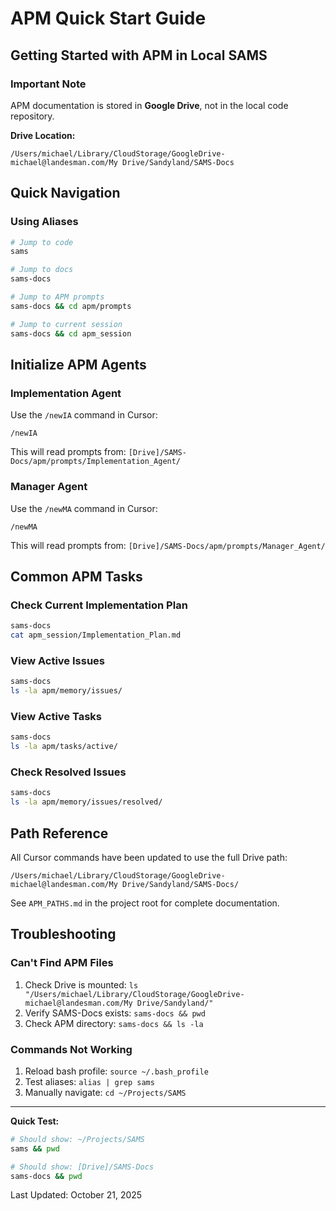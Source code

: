 # APM Quick Start Guide

## Getting Started with APM in Local SAMS

### Important Note
APM documentation is stored in **Google Drive**, not in the local code repository.

**Drive Location:**
```
/Users/michael/Library/CloudStorage/GoogleDrive-michael@landesman.com/My Drive/Sandyland/SAMS-Docs
```

## Quick Navigation

### Using Aliases
```bash
# Jump to code
sams

# Jump to docs
sams-docs

# Jump to APM prompts
sams-docs && cd apm/prompts

# Jump to current session
sams-docs && cd apm_session
```

## Initialize APM Agents

### Implementation Agent
Use the `/newIA` command in Cursor:
```
/newIA
```
This will read prompts from:
`[Drive]/SAMS-Docs/apm/prompts/Implementation_Agent/`

### Manager Agent
Use the `/newMA` command in Cursor:
```
/newMA
```
This will read prompts from:
`[Drive]/SAMS-Docs/apm/prompts/Manager_Agent/`

## Common APM Tasks

### Check Current Implementation Plan
```bash
sams-docs
cat apm_session/Implementation_Plan.md
```

### View Active Issues
```bash
sams-docs
ls -la apm/memory/issues/
```

### View Active Tasks
```bash
sams-docs
ls -la apm/tasks/active/
```

### Check Resolved Issues
```bash
sams-docs
ls -la apm/memory/issues/resolved/
```

## Path Reference

All Cursor commands have been updated to use the full Drive path:
```
/Users/michael/Library/CloudStorage/GoogleDrive-michael@landesman.com/My Drive/Sandyland/SAMS-Docs/
```

See `APM_PATHS.md` in the project root for complete documentation.

## Troubleshooting

### Can't Find APM Files
1. Check Drive is mounted: `ls "/Users/michael/Library/CloudStorage/GoogleDrive-michael@landesman.com/My Drive/Sandyland/"`
2. Verify SAMS-Docs exists: `sams-docs && pwd`
3. Check APM directory: `sams-docs && ls -la`

### Commands Not Working
1. Reload bash profile: `source ~/.bash_profile`
2. Test aliases: `alias | grep sams`
3. Manually navigate: `cd ~/Projects/SAMS`

---

**Quick Test:**
```bash
# Should show: ~/Projects/SAMS
sams && pwd

# Should show: [Drive]/SAMS-Docs
sams-docs && pwd
```

Last Updated: October 21, 2025

